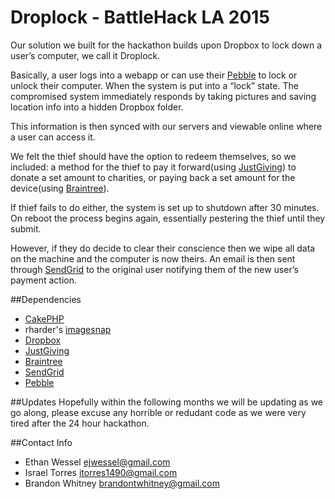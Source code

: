 # Droplock - BattleHack LA 2015
Our solution we built for the hackathon builds upon Dropbox to lock down a user’s computer, we call it Droplock.

Basically, a user logs into a webapp or can use their [Pebble](https://getpebble.com/) to lock or unlock their computer. When the system is put into a “lock” state. The compromised system immediately responds by taking pictures and saving location info into a hidden Dropbox folder.

This information is then synced with our servers and viewable online where a user can access it.

We felt the thief should have the option to redeem themselves, so we included: a method for the thief to pay it forward(using [JustGiving](https://home.justgiving.com/)) to donate a set amount to charities, or paying back a set amount for the device(using [Braintree](https://www.braintreepayments.com/)).

If thief fails to do either, the system is set up to shutdown after 30 minutes. On reboot the process begins again, essentially pestering the thief until they submit.

However, if they do decide to clear their conscience then we wipe all data on the machine and the computer is now theirs. An email is then sent through [SendGrid](https://sendgrid.com/) to the original user notifying them of the new user’s payment action.

##Dependencies
- [CakePHP](http://cakephp.org/)
- rharder's [imagesnap](https://github.com/rharder/imagesnap)
- [Dropbox](https://www.dropbox.com/developers)
- [JustGiving](http://pages.justgiving.com/developer)
- [Braintree](https://developers.braintreepayments.com/javascript+node)
- [SendGrid](https://sendgrid.com/developers)
- [Pebble](http://developer.getpebble.com)

##Updates
Hopefully within the following months we will be updating as we go along, please excuse any horrible or redudant code as we were very tired after the 24 hour hackathon.

##Contact Info
- Ethan Wessel [ejwessel@gmail.com](ejwessel@gmail.com)
- Israel Torres [itorres1490@gmail.com](itorres1490@gmail.com)
- Brandon Whitney [brandontwhitney@gmail.com](brandontwhitney@gmail.com)
